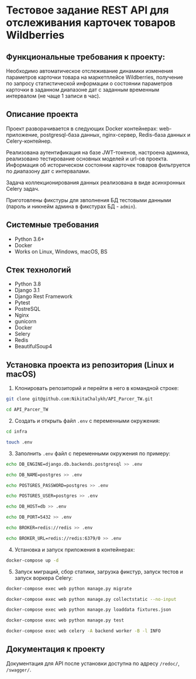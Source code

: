 Тестовое задание REST API для отслеживания карточек товаров Wildberries
=====

Функциональные требования к проекту:
----------
Необходимо автоматическое отслеживание динамики изменения параметров карточки товара на 
маркетплейсе Wildberries, получение по запросу статистической 
информации о состоянии параметров карточки в заданном диапазоне дат с
заданным временным интервалом (не чаще 1 записи в час).

Описание проекта
----------
Проект разворачивается в следующих Docker контейнерах: web-приложение, postgresql-база данных, nginx-сервер, Redis-база данных и Celery-контейнер.

Реализована аутентификация на базе JWT-токенов, настроена админка, реализовано тестирование основных моделей и url-ов проекта. Информация об историческом состоянии карточек товаров фильтруется по диапазону дат с интервалами.

Задача коллекционирования данных реализована в виде асинхронных Celery задач.

Приготовлены фикстуры для звполнения БД тестовыми данными (пароль и никнейм админа в фикстурах БД - ```admin```).

Системные требования
----------
* Python 3.6+
* Docker
* Works on Linux, Windows, macOS, BS

Стек технологий
----------
* Python 3.8
* Django 3.1
* Django Rest Framework
* Pytest
* PostreSQL
* Nginx
* gunicorn
* Docker
* Selery
* Redis
* BeautifulSoup4

Установка проекта из репозитория (Linux и macOS)
----------
1. Клонировать репозиторий и перейти в него в командной строке:
```bash 
git clone git@github.com:NikitaChalykh/API_Parcer_TW.git

cd API_Parcer_TW
```

2. Cоздать и открыть файл ```.env``` с переменными окружения:
```bash 
cd infra

touch .env
```

3. Заполнить ```.env``` файл с переменными окружения по примеру:
```bash 
echo DB_ENGINE=django.db.backends.postgresql >> .env

echo DB_NAME=postgres >> .env

echo POSTGRES_PASSWORD=postgres >> .env

echo POSTGRES_USER=postgres >> .env

echo DB_HOST=db >> .env

echo DB_PORT=5432 >> .env

echo BROKER=redis://redis >> .env

echo BROKER_URL=redis://redis:6379/0 >> .env
```

4. Установка и запуск приложения в контейнерах:
```bash 
docker-compose up -d
```

5. Запуск миграций, сбор статики, загрузка фикстур, запуск тестов и запуск воркера Celery:
```bash 
docker-compose exec web python manage.py migrate

docker-compose exec web python manage.py collectstatic --no-input 

docker-compose exec web python manage.py loaddata fixtures.json

docker-compose exec web python manage.py test

docker-compose exec web celery -A backend worker -B -l INFO  
```
Документация к проекту
----------
Документация для API после установки доступна по адресу ```/redoc/```, ```/swagger/```.
